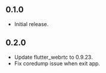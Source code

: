 ## 0.1.0

* Initial release.

## 0.2.0

* Update flutter_webrtc to 0.9.23.
* Fix coredump issue when exit app.
